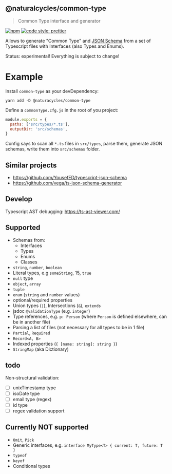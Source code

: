 ## @naturalcycles/common-type

> Common Type interface and generator

[![npm](https://img.shields.io/npm/v/@naturalcycles/common-type/latest.svg)](https://www.npmjs.com/package/@naturalcycles/common-type)
[![code style: prettier](https://img.shields.io/badge/code_style-prettier-ff69b4.svg?style=flat-square)](https://github.com/prettier/prettier)

Allows to generate "Common Type" and [JSON Schema](https://json-schema.org/) from a set of
Typescript files with Interfaces (also Types and Enums).

Status: experimental! Everything is subject to change!

# Example

Install `common-type` as your devDependency:

    yarn add -D @naturacycles/common-type

Define a `commonType.cfg.js` in the root of you project:

```js
module.exports = {
  paths: ['src/types/*.ts'],
  outputDir: 'src/schemas',
}
```

Config says to scan all `*.ts` files in `src/types`, parse them, generate JSON schemas, write them
into `src/schemas` folder.

## Similar projects

- https://github.com/YousefED/typescript-json-schema
- https://github.com/vega/ts-json-schema-generator

## Develop

Typescript AST debugging: https://ts-ast-viewer.com/

## Supported

- Schemas from:
  - Interfaces
  - Types
  - Enums
  - Classes
- `string`, `number`, `boolean`
- Literal types, e.g `someString`, 15, `true`
- `null` type
- `object`, `array`
- `tuple`
- `enum` (`string` and `number` values)
- optional/required properties
- Union types (`|`), Intersections (`&`), `extends`
- jsdoc `@validationType` (e.g. `integer`)
- Type references, e.g. `p: Person` (where `Person` is defined elsewhere, can be in another file)
- Parsing a list of files (not necessary for all types to be in 1 file)
- `Partial`, `Required`
- `Record<A, B>`
- Indexed properties (`{ [name: string]: string }`)
- `StringMap` (aka Dictionary)

## todo

Non-structural validation:

- [ ] unixTimestamp type
- [ ] isoDate type
- [ ] email type (regex)
- [ ] id type
- [ ] regex validation support

## Currently NOT supported

- `Omit`, `Pick`
- Generic interfaces, e.g. `interface MyType<T> { current: T, future: T }`
- `typeof`
- `keyof`
- Conditional types

